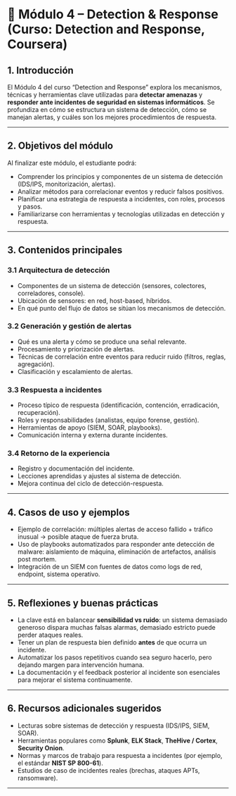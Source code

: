 # 📘 Módulo 4 – Detection & Response (Curso: Detection and Response, Coursera)

## 1. Introducción

El Módulo 4 del curso “Detection and Response” explora los mecanismos, técnicas y herramientas clave utilizadas para **detectar amenazas** y **responder ante incidentes de seguridad en sistemas informáticos**. Se profundiza en cómo se estructura un sistema de detección, cómo se manejan alertas, y cuáles son los mejores procedimientos de respuesta.

---

## 2. Objetivos del módulo

Al finalizar este módulo, el estudiante podrá:

- Comprender los principios y componentes de un sistema de detección (IDS/IPS, monitorización, alertas).  
- Analizar métodos para correlacionar eventos y reducir falsos positivos.  
- Planificar una estrategia de respuesta a incidentes, con roles, procesos y pasos.  
- Familiarizarse con herramientas y tecnologías utilizadas en detección y respuesta.

---

## 3. Contenidos principales

### 3.1 Arquitectura de detección

- Componentes de un sistema de detección (sensores, colectores, correladores, console).  
- Ubicación de sensores: en red, host-based, híbridos.  
- En qué punto del flujo de datos se sitúan los mecanismos de detección.

### 3.2 Generación y gestión de alertas

- Qué es una alerta y cómo se produce una señal relevante.  
- Procesamiento y priorización de alertas.  
- Técnicas de correlación entre eventos para reducir ruido (filtros, reglas, agregación).  
- Clasificación y escalamiento de alertas.

### 3.3 Respuesta a incidentes

- Proceso típico de respuesta (identificación, contención, erradicación, recuperación).  
- Roles y responsabilidades (analistas, equipo forense, gestión).  
- Herramientas de apoyo (SIEM, SOAR, playbooks).  
- Comunicación interna y externa durante incidentes.

### 3.4 Retorno de la experiencia

- Registro y documentación del incidente.  
- Lecciones aprendidas y ajustes al sistema de detección.  
- Mejora continua del ciclo de detección-respuesta.

---

## 4. Casos de uso y ejemplos

- Ejemplo de correlación: múltiples alertas de acceso fallido + tráfico inusual → posible ataque de fuerza bruta.  
- Uso de playbooks automatizados para responder ante detección de malware: aislamiento de máquina, eliminación de artefactos, análisis post mortem.  
- Integración de un SIEM con fuentes de datos como logs de red, endpoint, sistema operativo.

---

## 5. Reflexiones y buenas prácticas

- La clave está en balancear **sensibilidad vs ruido**: un sistema demasiado generoso dispara muchas falsas alarmas, demasiado estricto puede perder ataques reales.  
- Tener un plan de respuesta bien definido **antes** de que ocurra un incidente.  
- Automatizar los pasos repetitivos cuando sea seguro hacerlo, pero dejando margen para intervención humana.  
- La documentación y el feedback posterior al incidente son esenciales para mejorar el sistema continuamente.

---

## 6. Recursos adicionales sugeridos

- Lecturas sobre sistemas de detección y respuesta (IDS/IPS, SIEM, SOAR).  
- Herramientas populares como **Splunk**, **ELK Stack**, **TheHive / Cortex**, **Security Onion**.  
- Normas y marcos de trabajo para respuesta a incidentes (por ejemplo, el estándar **NIST SP 800-61**).  
- Estudios de caso de incidentes reales (brechas, ataques APTs, ransomware).

---

